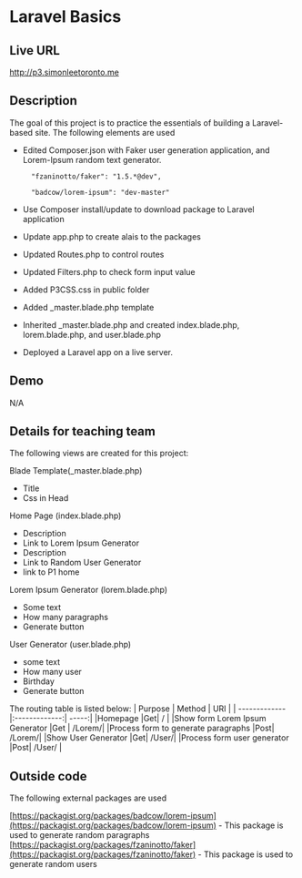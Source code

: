 # Laravel Basics

## Live URL
<http://p3.simonleetoronto.me>

## Description
The goal of this project is to practice the essentials of building a Laravel-based site. 
The following elements are used

- Edited Composer.json with Faker user generation application, and Lorem-Ipsum random text generator.

		"fzaninotto/faker": "1.5.*@dev",
		
		"badcow/lorem-ipsum": "dev-master"
		
- Use Composer install/update to download package to Laravel application
- Update app.php to create alais to the packages
- Updated Routes.php to control routes
- Updated Filters.php to check form input value
- Added P3CSS.css in public folder
- Added _master.blade.php template
- Inherited _master.blade.php and created index.blade.php, lorem.blade.php, and user.blade.php
- Deployed a Laravel app on a live server.


## Demo
N/A

## Details for teaching team

The following views are created for this project:

Blade Template(_master.blade.php)
- Title 
- Css in Head

Home Page (index.blade.php)
- Description 
- Link to Lorem Ipsum Generator
- Description
- Link to Random User Generator
- link to P1 home

Lorem Ipsum Generator (lorem.blade.php)
- Some text
- How many paragraphs
- Generate button

User Generator (user.blade.php)
- some text 
- How many user
- Birthday
- Generate button

The routing table is listed below: 
| Purpose        | Method           | URI  |
| ------------- |:-------------:| -----:|
|Homepage							|Get|						/ |
|Show form Lorem Ipsum Generator 	|Get |					/Lorem/|
|Process form to generate paragraphs |Post|					/Lorem/|
|Show User Generator					|Get|						/User/|
|Process form user generator			|Post| 					/User/	|


## Outside code
The following external packages are used

[https://packagist.org/packages/badcow/lorem-ipsum](https://packagist.org/packages/badcow/lorem-ipsum)  - This package is used to generate random paragraphs 
[https://packagist.org/packages/fzaninotto/faker](https://packagist.org/packages/fzaninotto/faker) - This package is used to generate random users
